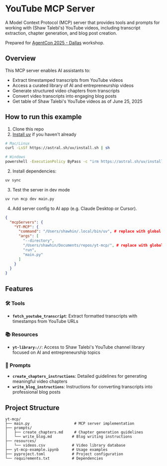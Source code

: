 # YouTube MCP Server

A Model Context Protocol (MCP) server that provides tools and prompts for working with (Shaw Talebi's) YouTube videos, including transcript extraction, chapter generation, and blog post creation.

Prepared for [AgentCon 2025 - Dallas](https://globalai.community/chapters/dallas/events/agentcon-2025-dallas/) workshop.

## Overview

This MCP server enables AI assistants to:
- Extract timestamped transcripts from YouTube videos
- Access a curated library of AI and entrepreneurship videos
- Generate structured video chapters from transcripts  
- Convert video transcripts into engaging blog posts
- Get table of Shaw Talebi's YouTube videos as of June 25, 2025

## How to run this example

1. Clone this repo
2. [Install uv](https://docs.astral.sh/uv/getting-started/installation/) if you haven't already
```bash
# Mac/Linux
curl -LsSf https://astral.sh/uv/install.sh | sh

# Windows
powershell -ExecutionPolicy ByPass -c "irm https://astral.sh/uv/install.ps1 | iex"
```

2. Install dependencies:
```bash
uv sync
```

3. Test the server in dev mode
```bash
uv run mcp dev main.py
```
4. Add server config to AI app (e.g. Claude Desktop or Cursor).
```JSON
{
  "mcpServers": {
    "YT-MCP": {
      "command": "/Users/shawhin/.local/bin/uv", # replace with global path to your uv installation
      "args": [
        "--directory",
        "/Users/shawhin/Documents/repos/yt-mcp/", # replace with global path to repo
        "run",
        "main.py"
      ]
    }
  }
}
```

## Features

### 🛠️ Tools
- **`fetch_youtube_transcript`**: Extract formatted transcripts with timestamps from YouTube URLs

### 📚 Resources  
- **`yt-library://`**: Access to Shaw Talebi's YouTube channel library focused on AI and entrepreneurship topics

### 📝 Prompts
- **`create_chapters_instructions`**: Detailed guidelines for generating meaningful video chapters
- **`write_blog_instructions`**: Instructions for converting transcripts into professional blog posts

## Project Structure

```
yt-mcp/
├── main.py                    # MCP server implementation
├── prompts/
│   ├── create_chapters.md     # Chapter generation guidelines
│   └── write_blog.md         # Blog writing instructions
├── resources/
│   └── videos.csv            # Video library database
├── yt-mcp-example.ipynb      # Usage examples
├── pyproject.toml            # Project configuration
└── requirements.txt          # Dependencies
```

